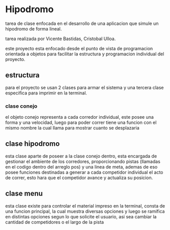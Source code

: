 # Hipodromo 

tarea de clase enfocada en el desarrollo de una aplicacion que simule un hipodromo de forma lineal.

tarea realizada por Vicente Bastidas, Cristobal Ulloa.

este proyecto esta enfocado desde el punto de vista de programacion orientada a objetos para facilitar la estructura y programacion individual del proyecto. 

## estructura

para el proyecto se usan 2 clases para armar el sistema y una tercera clase especifica para imprimir en la terminal.

### clase conejo 

el objeto conejo representa a cada corredor individual, este posee una forma y una velocidad, luego para poder correr tiene una funcion con el mismo nombre la cual llama para mostrar cuanto se desplazaria

## clase hipodromo 

esta clase aparte de poseer a la clase conejo dentro, esta encargada de gestionar el ambiente de los corredores, proporcionando pistas (llamadas en el codigo dentro del arreglo pos) y una linea de meta, ademas de eso posee funciones destinadas a generar a cada competidor individual el acto de correr, esto hara que el competidor avance y actualiza su posicion. 

## clase menu

esta clase existe para controlar el material impreso en la terminal, consta de una funcion principal, la cual muestra diversas opciones y luego se ramifica en distintas opciones segun lo que solicite el usuario, asi sea cambiar la cantidad de competidores o el largo de la pista
